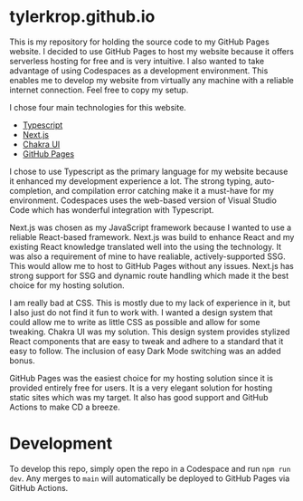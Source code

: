 # tylerkrop.github.io

This is my repository for holding the source code to my GitHub Pages website.
I decided to use GitHub Pages to host my website because it offers serverless hosting for free and is very intuitive.
I also wanted to take advantage of using Codespaces as a development environment.
This enables me to develop my website from virtually any machine with a reliable internet connection.
Feel free to copy my setup.

I chose four main technologies for this website.
- [Typescript](https://www.typescriptlang.org/)
- [Next.js](https://nextjs.org/)
- [Chakra UI](https://chakra-ui.com/)
- [GitHub Pages](https://pages.github.com/)

I chose to use Typescript as the primary language for my website because it enhanced my development experience a lot.
The strong typing, auto-completion, and compilation error catching make it a must-have for my environment.
Codespaces uses the web-based version of Visual Studio Code which has wonderful integration with Typescript.

Next.js was chosen as my JavaScript framework because I wanted to use a reliable React-based framework.
Next.js was build to enhance React and my existing React knowledge translated well into the using the technology.
It was also a requirement of mine to have realiable, actively-supported SSG.
This would allow me to host to GitHub Pages without any issues.
Next.js has strong support for SSG and dynamic route handling which made it the best choice for my hosting solution.

I am really bad at CSS.
This is mostly due to my lack of experience in it, but I also just do not find it fun to work with.
I wanted a design system that could allow me to write as little CSS as possible and allow for some tweaking.
Chakra UI was my solution.
This design system provides stylized React components that are easy to tweak and adhere to a standard that it easy to follow.
The inclusion of easy Dark Mode switching was an added bonus.

GitHub Pages was the easiest choice for my hosting solution since it is provided entirely free for users.
It is a very elegant solution for hosting static sites which was my target.
It also has good support and GitHub Actions to make CD a breeze.

# Development

To develop this repo, simply open the repo in a Codespace and run `npm run dev`.
Any merges to `main` will automatically be deployed to GitHub Pages via GitHub Actions.
